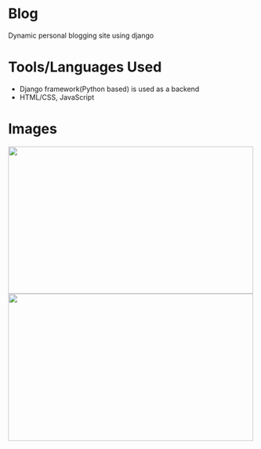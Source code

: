 # Blog
Dynamic personal blogging site using django

# Tools/Languages Used
  
  * Django framework(Python based) is used as a backend 
  * HTML/CSS, JavaScript
  
# Images

<img src="https://github.com/noobDevelopers/Blog/blob/master/img1.png" width="500" height ="300"/>


<img src="https://github.com/noobDevelopers/Blog/blob/master/img2.png" width="500" height ="300"/>
  


  
  

  


